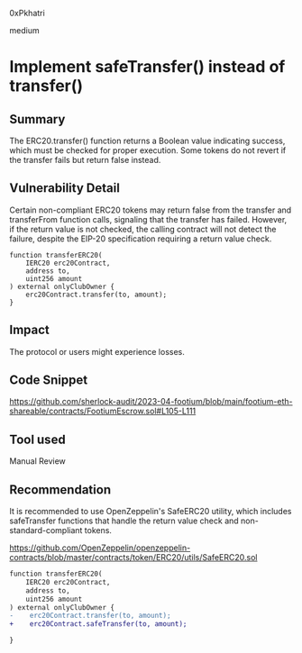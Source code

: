 0xPkhatri

medium

# Implement safeTransfer() instead of transfer()

## Summary

The ERC20.transfer() function returns a Boolean value indicating success, which must be checked for proper execution. Some tokens do not revert if the transfer fails but return false instead.

## Vulnerability Detail

Certain non-compliant ERC20 tokens may return false from the transfer and transferFrom function calls, signaling that the transfer has failed. However, if the return value is not checked, the calling contract will not detect the failure, despite the EIP-20 specification requiring a return value check.
```solidity
function transferERC20(
    IERC20 erc20Contract,
    address to,
    uint256 amount
) external onlyClubOwner {
    erc20Contract.transfer(to, amount);
}
```

## Impact

The protocol or users might experience losses.

## Code Snippet

https://github.com/sherlock-audit/2023-04-footium/blob/main/footium-eth-shareable/contracts/FootiumEscrow.sol#L105-L111

## Tool used

Manual Review

## Recommendation

It is recommended to use OpenZeppelin's SafeERC20 utility, which includes safeTransfer functions that handle the return value check and non-standard-compliant tokens.

https://github.com/OpenZeppelin/openzeppelin-contracts/blob/master/contracts/token/ERC20/utils/SafeERC20.sol

```diff
function transferERC20(
    IERC20 erc20Contract,
    address to,
    uint256 amount
) external onlyClubOwner {
-    erc20Contract.transfer(to, amount);
+    erc20Contract.safeTransfer(to, amount);

}
```